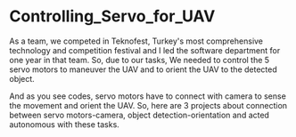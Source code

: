 # Controlling_Servo_for_UAV

As a team, we competed in Teknofest, Turkey's most comprehensive technology and competition festival 
and I led the software department for one year in that team. So, due to our tasks, We needed to control 
the 5 servo motors to maneuver the UAV and to orient the UAV to the detected object. 

And as you see codes, servo motors have to connect with camera to sense the movement and orient the UAV. 
So, here are 3 projects about connection between servo motors-camera, object detection-orientation and acted autonomous with these tasks. 
